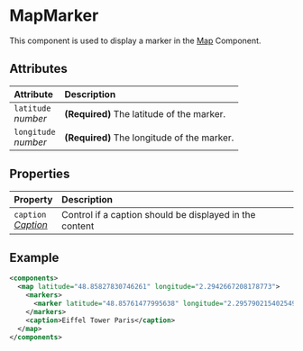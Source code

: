 # MapMarker

This component is used to display a marker in the [Map](../Map.md) Component.

## Attributes

| Attribute                  | Description                                 |
| :------------------------- | :------------------------------------------ |
| `latitude` <br/> _number_  | **(Required)** The latitude of the marker.  |
| `longitude` <br/> _number_ | **(Required)** The longitude of the marker. |


## Properties
| Property                                                      | Description                                             |
| :------------------------------------------------------------ | :------------------------------------------------------ |
| `caption` <br/>_[Caption](../../format/CaptionDescriptor.md)_ | Control if a caption should be displayed in the content |

## Example
```xml
<components>
  <map latitude="48.85827830746261" longitude="2.2942667208178773">
    <markers>
      <marker latitude="48.85761477995638" longitude="2.2957902154025494"/>
    </markers>
    <caption>Eiffel Tower Paris</caption>
  </map>
</components>
```